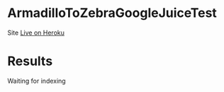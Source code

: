
ArmadilloToZebraGoogleJuiceTest
===============================

Site [Live on Heroku](http://armadillo-to-zebra.heroku.com/)

Results
=======


Waiting for indexing
